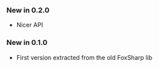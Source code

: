 ### New in 0.2.0

* Nicer API

### New in 0.1.0

* First version extracted from the old FoxSharp lib
